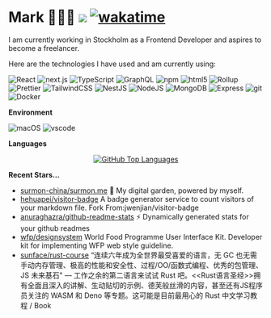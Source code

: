 # Mark 🧑🏻‍💻 ![](https://visitor-badge.laobi.icu/badge?page_id=codermango.readme) [![wakatime](https://wakatime.com/badge/user/392b0119-abed-4144-ad23-3e1b2232655e.svg)](https://wakatime.com/@9213dc96-df0d-4e66-b0bb-50f9e04e988c)

<!-- <picture>
  <source
    srcset="https://github-readme-stats.vercel.app/api?username=codermango&show_icons=true&theme=dark&count_private=true"
    media="(prefers-color-scheme: dark)"
  />
  <source
    srcset="https://github-readme-stats.vercel.app/api?username=codermango&show_icons=true"
    media="(prefers-color-scheme: light), (prefers-color-scheme: no-preference)"
  />
  <img src="https://github-readme-stats.vercel.app/api?username=codermango&show_icons=true" align=right />
</picture> -->

I am currently working in Stockholm as a Frontend Developer and aspires to become a freelancer.

Here are the technologies I have used and am currently using:

<p>
  <img alt="React" src="https://img.shields.io/badge/-React-45b8d8?style=flat-square&logo=react&logoColor=white" />
  <img alt="next.js" src="https://img.shields.io/badge/-Next.js-000000?style=flat-square&logo=next.js&logoColor=white" />
  <img alt="TypeScript"
    src="https://img.shields.io/badge/-TypeScript-007ACC?style=flat-square&logo=typescript&logoColor=white" />
  <!-- <img alt="Apollo"
    src="https://img.shields.io/badge/-Apollo%20GraphQL-311C87?style=flat-square&logo=apollo-graphql&logoColor=white" /> -->
  <img alt="GraphQL"
    src="https://img.shields.io/badge/-GraphQL-E10098?style=flat-square&logo=graphql&logoColor=white" />
  <!-- <img alt="Sass" src="https://img.shields.io/badge/-Sass-CC6699?style=flat-square&logo=sass&logoColor=white" /> -->
  <!-- <img alt="Styled Components"
    src="https://img.shields.io/badge/-Styled_Components-db7092?style=flat-square&logo=styled-components&logoColor=white" /> -->
  <img alt="npm" src="https://img.shields.io/badge/-NPM-CB3837?style=flat-square&logo=npm&logoColor=white" />
  <img alt="html5" src="https://img.shields.io/badge/-HTML5-E34F26?style=flat-square&logo=html5&logoColor=white" />
  <img alt="Rollup"
    src="https://img.shields.io/badge/-Rollup-EC4A3F?style=flat-square&logo=rollup.js&logoColor=white" />
<img alt="Prettier"
    src="https://img.shields.io/badge/-Prettier-F7B93E?style=flat-square&logo=prettier&logoColor=white" />
<img alt="TailwindCSS"
    src="https://img.shields.io/badge/-tailwindcss-50B3D0?style=flat-square&logo=tailwindcss&logoColor=white" />
<img alt="NestJS" src="https://img.shields.io/badge/-NestJS-ea2845?style=flat-square&logo=nestjs&logoColor=white" />
<img alt="NodeJS" src="https://img.shields.io/badge/-NodeJS-43853d?style=flat-square&logo=Node.js&logoColor=white" />
  <img alt="MongoDB"
    src="https://img.shields.io/badge/-MongoDB-13aa52?style=flat-square&logo=mongodb&logoColor=white" />
  <img alt="Express"
    src="https://img.shields.io/badge/-express-13aa52?style=flat-square&logo=express&logoColor=white" />
    <img alt="git" src="https://img.shields.io/badge/-Git-F05032?style=flat-square&logo=git&logoColor=white" />
    <img alt="Docker" src="https://img.shields.io/badge/-Docker-46a2f1?style=flat-square&logo=docker&logoColor=white" />

</p>

**Environment**

<p>
  <img alt="macOS" src="https://img.shields.io/badge/-macOS-333?style=flat-square&logo=apple&logoColor=white" />
  <img alt="vscode" src="https://img.shields.io/badge/Visual%20Studio%20Code-blue?style=flat-square&logo=visual-studio-code&logoColor=ffffff" />
</p>

**Languages**

<p align="center">
  <a href="https://github.com/surmon-china/README.vue/tree/main/templates/github-top-languages">
    <picture>
      <source media="(prefers-color-scheme: dark)" srcset="https://readme.app.surmon.me/api/render?template_id=github-top-languages&props.username=codermango&props.theme=dark&props.background=transparent&props.count=12&props.columns=4&props.rowGap=22&props.columnGap=80&props.legendSize=6&svg.width=846&svg.height=180">
      <img alt="GitHub Top Languages" src="https://readme.app.surmon.me/api/render?template_id=github-top-languages&props.username=codermango&props.background=transparent&props.count=12&props.columns=4&props.rowGap=22&props.columnGap=80&props.legendSize=6&svg.width=846&svg.height=180">
    </picture>
  </a>
</p>

**Recent Stars...**

- [surmon-china/surmon.me](https://github.com/surmon-china/surmon.me) 🌱 My digital garden, powered by myself.
- [hehuapei/visitor-badge](https://github.com/hehuapei/visitor-badge) A badge generator service to count visitors of your markdown file. Fork From:jwenjian/visitor-badge
- [anuraghazra/github-readme-stats](https://github.com/anuraghazra/github-readme-stats) :zap: Dynamically generated stats for your github readmes
- [wfp/designsystem](https://github.com/wfp/designsystem) World Food Programme User Interface Kit. Developer kit for implementing WFP web style guideline.
- [sunface/rust-course](https://github.com/sunface/rust-course) “连续六年成为全世界最受喜爱的语言，无 GC 也无需手动内存管理、极高的性能和安全性、过程/OO/函数式编程、优秀的包管理、JS 未来基石" — 工作之余的第二语言来试试 Rust 吧。<<Rust语言圣经>>拥有全面且深入的讲解、生动贴切的示例、德芙般丝滑的内容，甚至还有JS程序员关注的 WASM 和 Deno 等专题。这可能是目前最用心的 Rust 中文学习教程 / Book 


